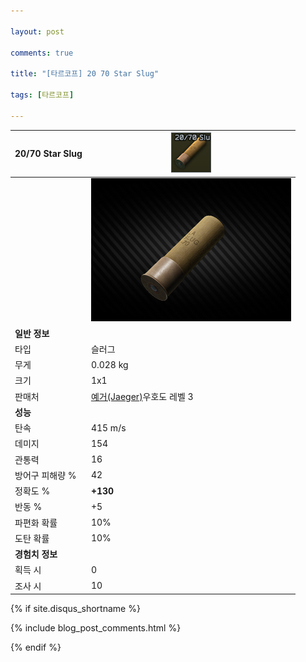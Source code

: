 ```yaml
---

layout: post

comments: true

title: "[타르코프] 20 70 Star Slug"

tags: [타르코프]

---
```


|20/70 Star Slug|![20/70 Star Slug](/assets/image/tarkov/bullet/20-70_Star_Slug_icon.png)|
|--|--|
||![20/70 Star Slug](/assets/image/tarkov/bullet/20-70_Star_Slug.png)|
|**일반 정보**|
|타입|슬러그|
|무게|0.028 kg|
|크기|1x1|
|판매처|[예거(Jaeger)](https://dndl93.github.io/_posts/2021-02-07-%ED%83%80%EB%A5%B4%EC%BD%94%ED%94%84-%EC%98%88%EA%B1%B0(Jaeger)/)우호도 레벨 3|
|**성능**|
|탄속|415 m/s|
|데미지|154|
|관통력|16|
|방어구 피해량 %|42|
|정확도 %|**+130**|
|반동 %|+5|
|파편화 확률|10%|
|도탄 확률|10%|
|**경험치 정보**|
|획득 시|0|
|조사 시|10|

{% if site.disqus_shortname %}

<div class="comments">

  {% include blog_post_comments.html %}

</div>

{% endif %}

<div id="disqus_thread"></div>